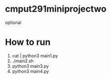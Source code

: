 # cmput291miniprojectwo
optional


# How to run

1. cat <file> | python3 main1.py
2. ./main2.sh
3. python3 main3.py
4. python3 main4.py